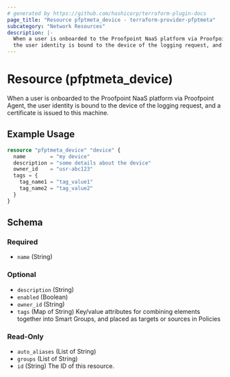 ```yaml
---
# generated by https://github.com/hashicorp/terraform-plugin-docs
page_title: "Resource pfptmeta_device - terraform-provider-pfptmeta"
subcategory: "Network Resources"
description: |-
  When a user is onboarded to the Proofpoint NaaS platform via Proofpoint Agent,
  the user identity is bound to the device of the logging request, and a certificate is issued to this machine.
---
```


# Resource (pfptmeta_device)

When a user is onboarded to the Proofpoint NaaS platform via Proofpoint Agent,
the user identity is bound to the device of the logging request, and a certificate is issued to this machine.

## Example Usage

```terraform
resource "pfptmeta_device" "device" {
  name        = "my device"
  description = "some details about the device"
  owner_id    = "usr-abc123"
  tags = {
    tag_name1 = "tag_value1"
    tag_name2 = "tag_value2"
  }
}
```

<!-- schema generated by tfplugindocs -->
## Schema

### Required

- `name` (String)

### Optional

- `description` (String)
- `enabled` (Boolean)
- `owner_id` (String)
- `tags` (Map of String) Key/value attributes for combining elements together into Smart Groups, and placed as targets or sources in Policies

### Read-Only

- `auto_aliases` (List of String)
- `groups` (List of String)
- `id` (String) The ID of this resource.
